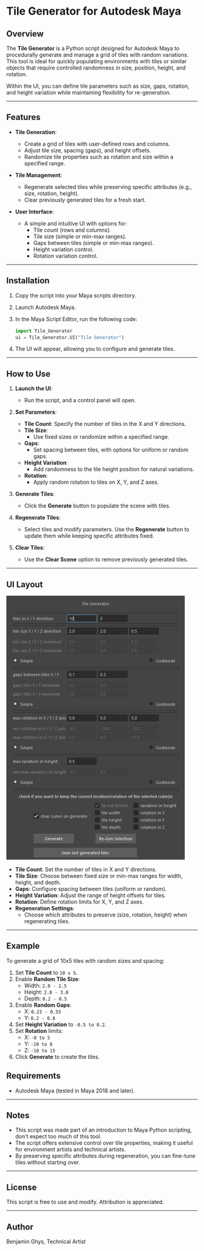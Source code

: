 # Tile Generator for Autodesk Maya

## Overview

The **Tile Generator** is a Python script designed for Autodesk Maya to procedurally generate and manage a grid of tiles with random variations.
This tool is ideal for quickly populating environments with tiles or similar objects that require controlled randomness in size, position, height, and rotation.

Within the UI, you can define tile parameters such as size, gaps, rotation, and height variation while maintaining flexibility for re-generation.

---

## Features

- **Tile Generation**:
  - Create a grid of tiles with user-defined rows and columns.
  - Adjust tile size, spacing (gaps), and height offsets.
  - Randomize tile properties such as rotation and size within a specified range.

- **Tile Management**:
  - Regenerate selected tiles while preserving specific attributes (e.g., size, rotation, height).
  - Clear previously generated tiles for a fresh start.

- **User Interface**:
  - A simple and intuitive UI with options for:
    - Tile count (rows and columns).
    - Tile size (simple or min-max ranges).
    - Gaps between tiles (simple or min-max ranges).
    - Height variation control.
    - Rotation variation control.

---

## Installation

1. Copy the script into your Maya scripts directory.
2. Launch Autodesk Maya.
3. In the Maya Script Editor, run the following code:

    ```python
    import Tile_Generator
    ui = Tile_Generator.UI("Tile Generator")
    ```

4. The UI will appear, allowing you to configure and generate tiles.

---

## How to Use

1. **Launch the UI**:
   - Run the script, and a control panel will open.

2. **Set Parameters**:
   - **Tile Count**: Specify the number of tiles in the X and Y directions.
   - **Tile Size**:
     - Use fixed sizes or randomize within a specified range.
   - **Gaps**:
     - Set spacing between tiles, with options for uniform or random gaps.
   - **Height Variation**:
     - Add randomness to the tile height position for natural variations.
   - **Rotation**:
     - Apply random rotation to tiles on X, Y, and Z axes.

3. **Generate Tiles**:
   - Click the **Generate** button to populate the scene with tiles.

4. **Regenerate Tiles**:
   - Select tiles and modify parameters. Use the **Regenerate** button to update them while keeping specific attributes fixed.

5. **Clear Tiles**:
   - Use the **Clear Scene** option to remove previously generated tiles.

---

## UI Layout

![UI](Resources/UI.png)

- **Tile Count**: Set the number of tiles in X and Y directions.
- **Tile Size**: Choose between fixed size or min-max ranges for width, height, and depth.
- **Gaps**: Configure spacing between tiles (uniform or random).
- **Height Variation**: Adjust the range of height offsets for tiles.
- **Rotation**: Define rotation limits for X, Y, and Z axes.
- **Regeneration Settings**:
  - Choose which attributes to preserve (size, rotation, height) when regenerating tiles.

---

## Example

To generate a grid of 10x5 tiles with random sizes and spacing:

1. Set **Tile Count** to `10 x 5`.
2. Enable **Random Tile Size**:
   - Width: `2.0 - 2.5`
   - Height: `2.0 - 3.0`
   - Depth: `0.2 - 0.5`
3. Enable **Random Gaps**:
   - X: `0.23 - 0.55`
   - Y: `0.2 - 0.8`
4. Set **Height Variation** to `-0.5 to 0.2`.
5. Set **Rotation** limits:
   - X: `-8 to 5`
   - Y: `-10 to 8`
   - Z: `-10 to 15`
6. Click **Generate** to create the tiles.


## Requirements

- Autodesk Maya (tested in Maya 2018 and later).

---

## Notes

- This script was made part of an introduction to Maya Python scripting, don't expect too much of this tool.
- The script offers extensive control over tile properties, making it useful for environment artists and technical artists.
- By preserving specific attributes during regeneration, you can fine-tune tiles without starting over.

---

## License

This script is free to use and modify. Attribution is appreciated.

---

## Author

Benjamin Ghys,
Technical Artist
